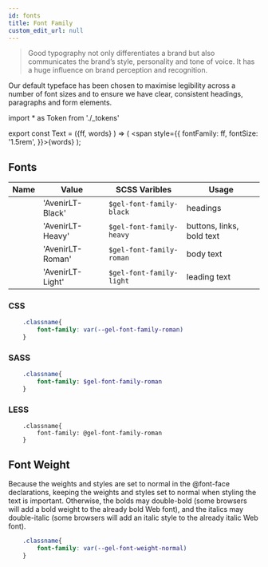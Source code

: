 ```yaml
---
id: fonts
title: Font Family
custom_edit_url: null
---
```


>Good typography not only differentiates a brand but also communicates the brand’s style, personality and tone of voice. It has a huge influence on brand perception and recognition. 
     
Our default typeface has been chosen to maximise legibility across a number of font sizes and to ensure we have clear, consistent headings, paragraphs and form elements.

import * as Token from './_tokens' 

export const Text = ({ff, words} ) => ( <span style={{
    fontFamily: ff,
    fontSize: '1.5rem',
  }}>{words}</span> );

## Fonts

| Name | Value | SCSS Varibles | Usage
|---|---|---|---|
| <Text ff={Token.FontFamilyBlack} words="Avenir Black 95"/> | 'AvenirLT-Black' | `$gel-font-family-black` | headings 
| <Text ff={Token.FontFamilyHeavy} words="Avenir Heavy 85"/>  | 'AvenirLT-Heavy' | `$gel-font-family-heavy` | buttons, links, bold text
| <Text ff={Token.FontFamilyRoman} words="Avenir Roman 55"/>  | 'AvenirLT-Roman' | `$gel-font-family-roman` | body text
| <Text ff={Token.FontFamilyLight} words="Avenir Book 35"/>  | 'AvenirLT-Light' | `$gel-font-family-light` | leading text

### CSS

```css
    .classname{
        font-family: var(--gel-font-family-roman)
    }
```

### SASS
```sass
    .classname{
        font-family: $gel-font-family-roman
    }
```

### LESS
```less
    .classname{
        font-family: @gel-font-family-roman
    }
```

## Font Weight

Because the weights and styles are set to normal in the @font-face declarations, keeping the weights and styles set to normal when styling the text is important. Otherwise, the bolds may double-bold (some browsers will add a bold weight to the already bold Web font), and the italics may double-italic (some browsers will add an italic style to the already italic Web font).


```css
    .classname{
        font-family: var(--gel-font-weight-normal)
    }
```
